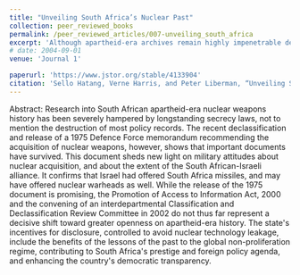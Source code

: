 ```yaml
---
title: "Unveiling South Africa’s Nuclear Past"
collection: peer_reviewed_books
permalink: /peer_reviewed_articles/007-unveiling_south_africa
excerpt: 'Although apartheid-era archives remain highly impenetrable despite the Promotion of Access to Information Act, the declassification and release of an important 1975 South African Defence Force memorandum shows that important documents surviving from the apartheid-era nuclear weapons program might still come to light.'
# date: 2004-09-01
venue: 'Journal 1'

paperurl: 'https://www.jstor.org/stable/4133904' 
citation: 'Sello Hatang, Verne Harris, and Peter Liberman, “Unveiling South Africa’s Nuclear Past,” <i>Journal of Southern African Studies</i>, Vol. 30, No. 3 (Autumn 2004): 457–75.'
---
```


Abstract: Research into South African apartheid-era nuclear weapons history has been severely hampered by longstanding secrecy laws, not to mention the destruction of most policy records. The recent declassification and release of a 1975 Defence Force memorandum recommending the acquisition of nuclear weapons, however, shows that important documents have survived. This document sheds new light on military attitudes about nuclear acquisition, and about the extent of the South African-Israeli alliance. It confirms that Israel had offered South Africa missiles, and may have offered nuclear warheads as well. While the release of the 1975 document is promising, the Promotion of Access to Information Act, 2000 and the convening of an interdepartmental Classification and Declassification Review Committee in 2002 do not thus far represent a decisive shift toward greater openness on apartheid-era history. The state's incentives for disclosure, controlled to avoid nuclear technology leakage, include the benefits of the lessons of the past to the global non-proliferation regime, contributing to South Africa's prestige and foreign policy agenda, and enhancing the country's democratic transparency.

<!-- [Download paper here](http://academicpages.github.io/files/paper1.pdf) -->

<!-- Recommended citation: Your Name, You. (2009). "Paper Title Number 1." <i>Journal 1</i>. 1(1). -->
